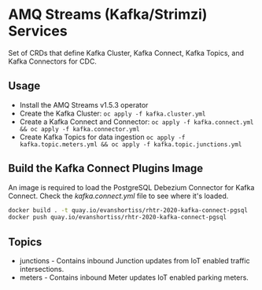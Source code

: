 # AMQ Streams (Kafka/Strimzi) Services

Set of CRDs that define Kafka Cluster, Kafka Connect, Kafka Topics, and Kafka
Connectors for CDC.

## Usage

* Install the AMQ Streams v1.5.3 operator
* Create the Kafka Cluster: `oc apply -f kafka.cluster.yml`
* Create a Kafka Connect and Connector: `oc apply -f kafka.connect.yml && oc apply -f kafka.connector.yml`
* Create Kafka Topics for data ingestion `oc apply -f kafka.topic.meters.yml && oc apply -f kafka.topic.junctions.yml`

## Build the Kafka Connect Plugins Image

An image is required to load the PostgreSQL Debezium Connector for Kafka
Connect. Check the *kafka.connect.yml* file to see where it's loaded.

```bash
docker build . -t quay.io/evanshortiss/rhtr-2020-kafka-connect-pgsql
docker push quay.io/evanshortiss/rhtr-2020-kafka-connect-pgsql
```

## Topics

* junctions - Contains inbound Junction updates from IoT enabled traffic intersections.
* meters - Contains inbound Meter updates IoT enabled parking meters.
